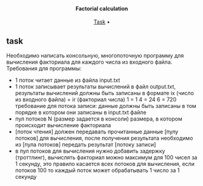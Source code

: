 <h4 align="center">Factorial calculation</h4>

<p align="center">
  <a href="#task">Task</a> •
</p>

## task
Необходимо написать консольную, многопоточную программу для вычисления факториала для каждого числа из входного файла.
Требования для программы:
- 1 поток читает данные из файла input.txt
- 1 поток записывает результаты вычислений в файл output.txt, результаты вычислений должны быть записаны в формате
ix (число из входного файла) = ir (факториал числа)
1 = 1
4 = 24
6 = 720
требование для потока записи: данные должны быть записаны в том порядке в котором они записаны в input.txt файле
- пул потоков N (размер задается в консоли) размера, в котором происходит вычисление факториала
- [поток чтения] должен передавать прочитанные данные [пулу потоков] для вычисления, после получения результата необходимо из [пула потоков] передать результат [потоку записи]
- в пул потоков для вычисления нужно добавить задержку (троттлинг), вычислять факториал можно максимум для 100 чисел за 1 секунду, это правило касается всех потоков для вычисления, если потоков 100 то каждый поток может обрабатывать 1 число за 1 секунду
